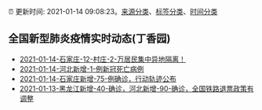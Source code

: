:alarm_clock: 更新时间: 2021-01-14 09:08:23。[来源分类](../README.md)、[标签分类](../TAGS.md)、[时间分类](../TIMELINE.md)

## 全国新型肺炎疫情实时动态(丁香园)




- [2021-01-14-石家庄-12-村庄-2-万居民集中异地隔离！]() 
- [2021-01-14-河北新增-1-例新冠死亡病例](http://app.cctv.com/special/cportal/detail/arti/index.html?id=ArtimIJsX73gAr95dAvQ66ay210114&isfromapp=1) 
- [2021-01-14-石家庄新增-75-例确诊，行动轨迹公布](http://app.cctv.com/special/cportal/detail/arti/index.html?id=ArtijOb6cE6ltP2bHB8VJgbN210114&isfromapp=1) 
- [2021-01-13-黑龙江新增-40-确诊，河北新增-90-确诊，全国铁路退票政策有调整](http://app.cctv.com/special/cportal/detail/arti/index.html?id=ArtiR3zP94FXf91j3BkosohD210113&isfromapp=1) 
